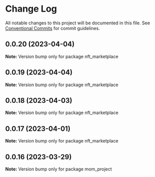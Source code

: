 # Change Log

All notable changes to this project will be documented in this file.
See [Conventional Commits](https://conventionalcommits.org) for commit guidelines.

## 0.0.20 (2023-04-04)

**Note:** Version bump only for package nft_marketplace

## 0.0.19 (2023-04-04)

**Note:** Version bump only for package nft_marketplace

## 0.0.18 (2023-04-03)

**Note:** Version bump only for package nft_marketplace

## 0.0.17 (2023-04-01)

**Note:** Version bump only for package nft_marketplace

## 0.0.16 (2023-03-29)

**Note:** Version bump only for package mom_project
